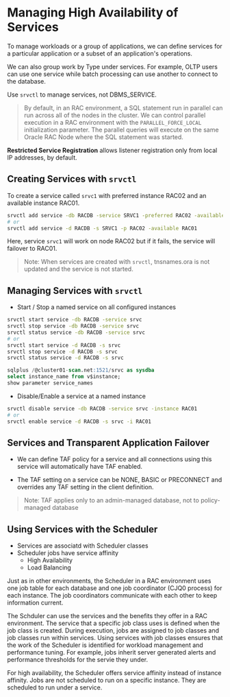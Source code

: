 # Managing High Availability of Services

To manage workloads or a group of applications, we can define services for a particular application or a subset of an application's operations.

We can also group work by Type under services. For example, OLTP users can use one service while batch processing can use another to connect to the database.

Use `srvctl` to manage services, not DBMS_SERVICE.

> By default, in an RAC environment, a SQL statement run in parallel can run across all of the nodes in the cluster.
> We can control parallel execution in a RAC environment with the `PARALLEL_FORCE_LOCAL` initialization parameter. The parallel queries will execute on the same Oracle RAC Node where the SQL statement was started.

**Restricted Service Registration** allows listener registration only from local IP addresses, by default.

## Creating Services with `srvctl`

To create a service called `srvc1` with preferred instance RAC02 and an available instance RAC01.

```sh
srvctl add service -db RACDB -service SRVC1 -preferred RAC02 -available RAC01
# or
srvctl add service -d RACDB -s SRVC1 -p RAC02 -available RAC01
```

Here, service `srvc1` will work on node RAC02 but if it fails, the service will failover to RAC01.

>Note: When services are created with `srvctl`, tnsnames.ora is not updated and the service is not started.

## Managing Services with `srvctl`

* Start / Stop a named service on all configured instances

```sh
srvctl start service -db RACDB -service srvc
srvctl stop service -db RACDB -service srvc
srvctl status service -db RACDB -service srvc
# or
srvctl start service -d RACDB -s srvc
srvctl stop service -d RACDB -s srvc
srvctl status service -d RACDB -s srvc
```

```sql
sqlplus /@cluster01-scan.net:1521/srvc as sysdba
select instance_name from v$instance;
show parameter service_names
```

* Disable/Enable a service at a named instance

```sh
srvctl disable service -db RACDB -service srvc -instance RAC01
# or
srvctl enable service -d RACDB -s srvc -i RAC01
```

## Services and Transparent Application Failover

* We can define TAF policy for a service and all connections using this service will automatically have TAF enabled.

* The TAF setting on a service can be NONE, BASIC or PRECONNECT and overrides any TAF setting in the client definition.

>Note: TAF applies only to an admin-managed database, not to policy-managed database

## Using Services with the Scheduler

* Services are associatd with Scheduler classes
* Scheduler jobs have service affinity
  * High Availability
  * Load Balancing

Just as in other environments, the Scheduler in a RAC environment uses one job table for each database and one job coordinator (CJQ0 process) for each instance. The job coordinators communicate with each other to keep information current.

The Schduler can use the services and the benefits they offer in a RAC environment. The service that a specific job class uses is defined when the job class is created.
During execution, jobs are assigned to job classes and job classes run within services.
Using services with job classes ensures that the work of the Scheduler is identified for workload management and performance tuning.
For example, jobs inherit server generated alerts and performance thresholds for the servie they under.

For high availability, the Scheduler offers service affinity instead of instance affinity. Jobs are not scheduled to run on a specific instance. They are scheduled to run under a service.
